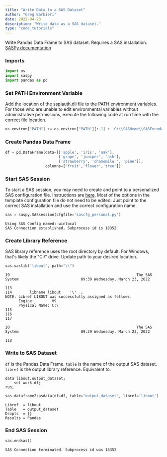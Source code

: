 ```yaml
---
title: "Write Data to a SAS Dataset"
author: "Greg Barbieri"
date: 2022-04-23
description: "Write data as a SAS dataset."
type: "code_tutorials"
--- 
```


Write Pandas Data Frame to SAS dataset. Requires a SAS installation. [SASPy documentation](https://sassoftware.github.io/saspy/)

### Imports


```python
import os
import saspy
import pandas as pd
```

### Set PATH Environment Variable

Add the location of the sspiauth.dll file to the PATH environment variables. For those who are unable to edit environmental variables without administrative permissions, execute the following code at run time with the correct file location.


```python
os.environ["PATH"] += os.environ["PATH"][:-1] + 'C:\\SASHome\\SASFoundation\\9.4\\core\\sasext;'
```

### Create Pandas Data Frame


```python
df = pd.DataFrame(data=[['apple', 'iris', 'oak'],
                        ['grape', 'juniper', 'ash'],
                        ['strawberry', 'chamomile ', 'pine']],
                  columns=['fruit','flower','tree'])
```

### Start SAS Session

To start a SAS session, you may need to create and point to a personalized SAS configuration file. Instructions are [here](https://sassoftware.github.io/saspy/install.html#configuration). Most of the options in the template configuration file do not need to be edited. Just point to the correct SAS installation and use the correct configuration name.


```python
sas = saspy.SASsession(cfgfile='sascfg_personal.py')
```

    Using SAS Config named: winlocal
    SAS Connection established. Subprocess id is 18352
    


### Create Library Reference

SAS library reference uses the root directory by default. For Windows, that's likely the "C:\\" drive. Update path to your desired location.


```python
sas.saslib('libout', path="\\")
```

    
    19                                                         The SAS System                            09:39 Wednesday, March 23, 2022
    
    113        
    114        libname libout    '\'  ;
    NOTE: Libref LIBOUT was successfully assigned as follows: 
          Engine:        V9 
          Physical Name: C:\
    115        
    116        
    117        
    
    20                                                         The SAS System                            09:39 Wednesday, March 23, 2022
    
    118        


### Write to SAS Dataset

`df` is the Pandas Data Frame. `table` is the name of the output SAS dataset. `libref` is the output library reference. Equivalent to:

```sas
data libout.output_dataset;
    set work.df;
run;
```


```python
sas.dataframe2sasdata(df=df, table="output_dataset", libref='libout')
```




    Libref  = libout
    Table   = output_dataset
    Dsopts  = {}
    Results = Pandas



### End SAS Session


```python
sas.endsas()
```

    SAS Connection terminated. Subprocess id was 18352

